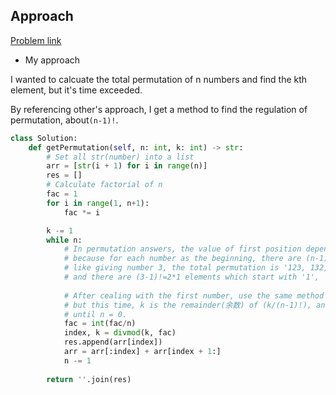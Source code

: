 ## Approach

[Problem link](https://leetcode.com/problems/permutation-sequence/)

- My approach

I wanted to calcuate the total permutation of n numbers and find the kth element, but it's time exceeded.

By referencing other's approach, I get a method to find the regulation of permutation, about`(n-1)!`.
```python
class Solution:
    def getPermutation(self, n: int, k: int) -> str:
        # Set all str(number) into a list
        arr = [str(i + 1) for i in range(n)]
        res = []
        # Calculate factorial of n
        fac = 1
        for i in range(1, n+1):
            fac *= i

        k -= 1
        while n:
            # In permutation answers, the value of first position depends on the value of (k/(n-1)!),
            # because for each number as the beginning, there are (n-1)! results in he permutation,
            # like giving number 3, the total permutation is '123, 132, 213, 231, 312, 321',
            # and there are (3-1)!=2*1 elements which start with '1', '2' or '3'
            
            # After cealing with the first number, use the same method do deal with the second number,
            # but this time, k is the remainder(余数) of (k/(n-1)!), and fac is (n-2)!,
            # until n = 0.
            fac = int(fac/n)
            index, k = divmod(k, fac)
            res.append(arr[index])
            arr = arr[:index] + arr[index + 1:]
            n -= 1
            
        return ''.join(res)
```
